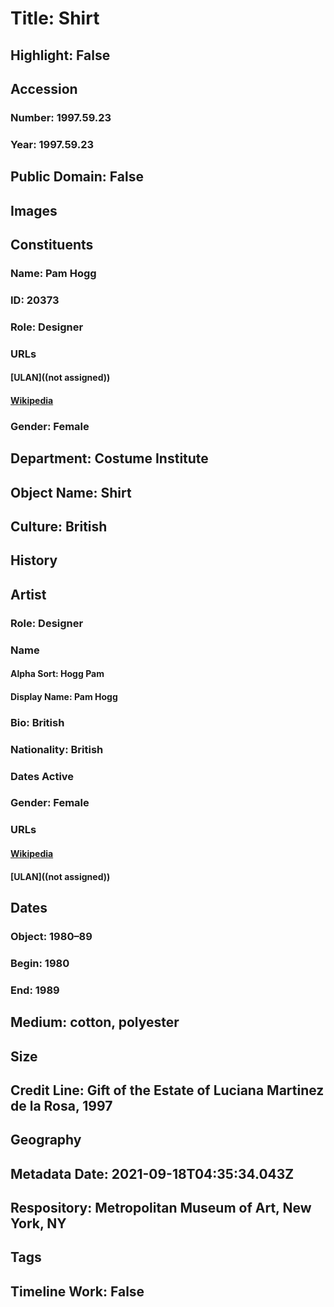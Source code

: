 # Title: Shirt
## Highlight: False
## Accession
### Number: 1997.59.23
### Year: 1997.59.23
## Public Domain: False
## Images
## Constituents
### Name: Pam Hogg
### ID: 20373
### Role: Designer
### URLs
#### [ULAN]((not assigned))
#### [Wikipedia](https://www.wikidata.org/wiki/Q7128938)
### Gender: Female
## Department: Costume Institute
## Object Name: Shirt
## Culture: British
## History
## Artist
### Role: Designer
### Name
#### Alpha Sort: Hogg Pam
#### Display Name: Pam Hogg
### Bio: British
### Nationality: British
### Dates Active
### Gender: Female
### URLs
#### [Wikipedia](https://www.wikidata.org/wiki/Q7128938)
#### [ULAN]((not assigned))
## Dates
### Object: 1980–89
### Begin: 1980
### End: 1989
## Medium: cotton, polyester
## Size
## Credit Line: Gift of the Estate of Luciana Martinez de la Rosa, 1997
## Geography
## Metadata Date: 2021-09-18T04:35:34.043Z
## Respository: Metropolitan Museum of Art, New York, NY
## Tags
## Timeline Work: False